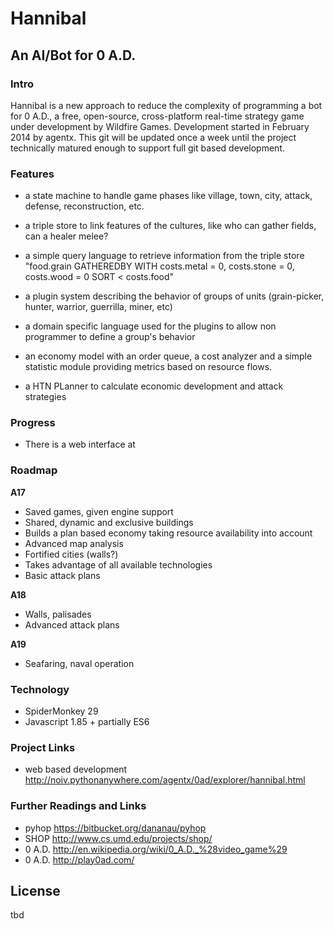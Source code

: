 # Hannibal #

## An AI/Bot for 0 A.D. ##

### Intro ###

Hannibal is a new approach to reduce the complexity of programming a bot for 0 A.D., a free, open-source, cross-platform real-time strategy game under development by Wildfire Games. Development started in February 2014 by agentx. This git will be updated once a week until the project technically matured enough to support full git based development.

### Features ###

* a state machine to handle game phases
  like village, town, city, attack, defense, reconstruction, etc. 

* a triple store to link features of the cultures,
  like who can gather fields, can a healer melee? 

* a simple query language to retrieve information from the triple store
  "food.grain GATHEREDBY WITH costs.metal = 0, costs.stone = 0, costs.wood = 0 SORT < costs.food" 

* a plugin system describing the behavior of groups of units
  (grain-picker, hunter, warrior, guerrilla, miner, etc) 

* a domain specific language used for the plugins
  to allow non programmer to define a group's behavior 

* an economy model with an order queue, a cost analyzer
  and a simple statistic module providing metrics based on resource flows. 

* a HTN PLanner to calculate economic development 
  and attack strategies
  
### Progress ###

* There is a web interface at 



### Roadmap ###

**A17**

* Saved games, given engine support
* Shared, dynamic and exclusive buildings
* Builds a plan based economy taking resource 
  availability into account
* Advanced map analysis
* Fortified cities (walls?) 
* Takes advantage of all available technologies 
* Basic attack plans

**A18**

* Walls, palisades
* Advanced attack plans

**A19**

* Seafaring, naval operation

### Technology ###

* SpiderMonkey 29
* Javascript 1.85 + partially ES6

### Project Links ###

* web based development
  http://noiv.pythonanywhere.com/agentx/0ad/explorer/hannibal.html


### Further Readings and Links ###

* pyhop https://bitbucket.org/dananau/pyhop
* SHOP http://www.cs.umd.edu/projects/shop/
* 0 A.D. http://en.wikipedia.org/wiki/0_A.D._%28video_game%29
* 0 A.D. http://play0ad.com/


## License ##

tbd